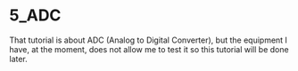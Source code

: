 # 5_ADC

That tutorial is about ADC (Analog to Digital Converter), but the equipment I have, at the moment, does not allow me to test it so this tutorial will be done later.